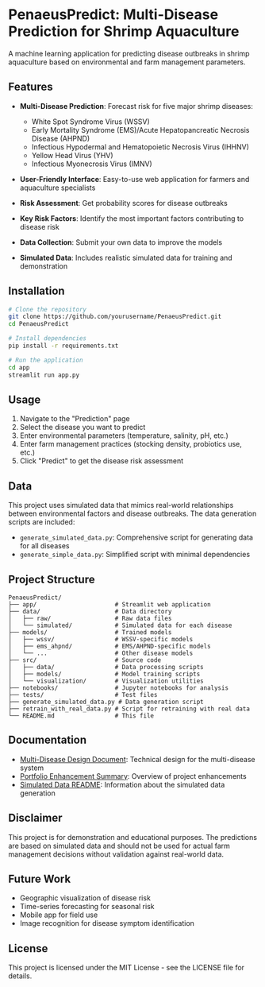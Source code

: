 # PenaeusPredict: Multi-Disease Prediction for Shrimp Aquaculture

A machine learning application for predicting disease outbreaks in shrimp aquaculture based on environmental and farm management parameters.

## Features

- **Multi-Disease Prediction**: Forecast risk for five major shrimp diseases:
  - White Spot Syndrome Virus (WSSV)
  - Early Mortality Syndrome (EMS)/Acute Hepatopancreatic Necrosis Disease (AHPND)
  - Infectious Hypodermal and Hematopoietic Necrosis Virus (IHHNV)
  - Yellow Head Virus (YHV)
  - Infectious Myonecrosis Virus (IMNV)

- **User-Friendly Interface**: Easy-to-use web application for farmers and aquaculture specialists
- **Risk Assessment**: Get probability scores for disease outbreaks
- **Key Risk Factors**: Identify the most important factors contributing to disease risk
- **Data Collection**: Submit your own data to improve the models
- **Simulated Data**: Includes realistic simulated data for training and demonstration

## Installation

```bash
# Clone the repository
git clone https://github.com/yourusername/PenaeusPredict.git
cd PenaeusPredict

# Install dependencies
pip install -r requirements.txt

# Run the application
cd app
streamlit run app.py
```

## Usage

1. Navigate to the "Prediction" page
2. Select the disease you want to predict
3. Enter environmental parameters (temperature, salinity, pH, etc.)
4. Enter farm management practices (stocking density, probiotics use, etc.)
5. Click "Predict" to get the disease risk assessment

## Data

This project uses simulated data that mimics real-world relationships between environmental factors and disease outbreaks. The data generation scripts are included:

- `generate_simulated_data.py`: Comprehensive script for generating data for all diseases
- `generate_simple_data.py`: Simplified script with minimal dependencies

## Project Structure

```
PenaeusPredict/
├── app/                      # Streamlit web application
├── data/                     # Data directory
│   ├── raw/                  # Raw data files
│   └── simulated/            # Simulated data for each disease
├── models/                   # Trained models
│   ├── wssv/                 # WSSV-specific models
│   ├── ems_ahpnd/            # EMS/AHPND-specific models
│   └── ...                   # Other disease models
├── src/                      # Source code
│   ├── data/                 # Data processing scripts
│   ├── models/               # Model training scripts
│   └── visualization/        # Visualization utilities
├── notebooks/                # Jupyter notebooks for analysis
├── tests/                    # Test files
├── generate_simulated_data.py # Data generation script
├── retrain_with_real_data.py # Script for retraining with real data
└── README.md                 # This file
```

## Documentation

- [Multi-Disease Design Document](MULTI_DISEASE_DESIGN.md): Technical design for the multi-disease system
- [Portfolio Enhancement Summary](PORTFOLIO_ENHANCEMENT_SUMMARY.md): Overview of project enhancements
- [Simulated Data README](README_SIMULATED_DATA.md): Information about the simulated data generation

## Disclaimer

This project is for demonstration and educational purposes. The predictions are based on simulated data and should not be used for actual farm management decisions without validation against real-world data.

## Future Work

- Geographic visualization of disease risk
- Time-series forecasting for seasonal risk
- Mobile app for field use
- Image recognition for disease symptom identification

## License

This project is licensed under the MIT License - see the LICENSE file for details. 